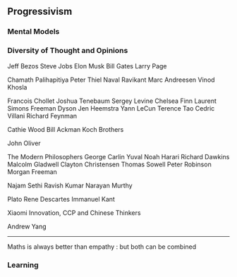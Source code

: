 ## Progressivism

### Mental Models

### Diversity of Thought and Opinions

Jeff Bezos
Steve Jobs
Elon Musk
Bill Gates
Larry Page

Chamath Palihapitiya
Peter Thiel
Naval Ravikant
Marc Andreesen
Vinod Khosla

Francois Chollet
Joshua Tenebaum
Sergey Levine
Chelsea Finn
Laurent Simons
Freeman Dyson
Jen Heemstra
Yann LeCun
Terence Tao
Cedric Villani
Richard Feynman

Cathie Wood
Bill Ackman
Koch Brothers

John Oliver

The Modern Philosophers
George Carlin
Yuval Noah Harari
Richard Dawkins
Malcolm Gladwell
Clayton Christensen
Thomas Sowell
Peter Robinson
Morgan Freeman

Najam Sethi
Ravish Kumar
Narayan Murthy

Plato
Rene Descartes
Immanuel Kant

Xiaomi Innovation, CCP and Chinese Thinkers

Andrew Yang

---

Maths is always better than empathy : but both can be combined

### Learning
